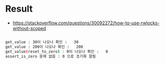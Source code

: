 # Result

- https://stackoverflow.com/questions/30092272/how-to-use-rwlocks-without-scoped

```bash

get_value : 30이 나오나 확인 :   30
get_value : 200이 나오나 확인 :   200
get_value(reset_to_zero) : 0이 나오나 확인 :   0
assert_is_zero 문제 없음 : 0 으로 초기화 잘됨
```

